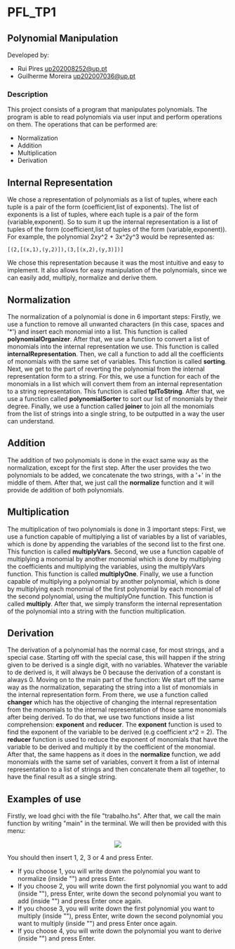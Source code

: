 # PFL_TP1
## Polynomial Manipulation
Developed by:
- Rui Pires up202008252@up.pt
- Guilherme Moreira up202007036@up.pt

### Description
This project consists of a program that manipulates polynomials. The program is able to read polynomials via user input and perform operations on them. The operations that can be performed are:
- Normalization
- Addition
- Multiplication
- Derivation

## Internal Representation
We chose a representation of polynomials as a list of tuples, where each tuple is a pair of the form (coefficient,list of exponents). The list of exponents is a list of tuples, where each tuple is a pair of the form (variable,exponent). So to sum it up the internal representation is a list of tuples of the form (coefficient,list of tuples of the form (variable,exponent)). For example, the polynomial 2xy^2 + 3x^2y^3 would be represented as:
```
[(2,[(x,1),(y,2)]),(3,[(x,2),(y,3)])]
```
We chose this representation because it was the most intuitive and easy to implement. It also allows for easy manipulation of the polynomials, since we can easily add, multiply, normalize and derive them.

## Normalization

The normalization of a polynomial is done in 6 important steps:
Firstly, we use a function to remove all unwanted characters (in this case, spaces and '*') and insert each monomial into a list. This function is called **polynomialOrganizer**.
After that, we use a function to convert a list of monomials into the internal representation we use. This function is called **internalRepresentation**.
Then, we call a function to add all the coefficients of monomials with the same set of variables. This function is called **sorting**.
Next, we get to the part of reverting the polynomial from the internal representation form to a string. For this, we use a function for each of the monomials in a list which will convert them from an internal representation to a string representation. This function is called **tplToString**.
After that, we use a function called **polynomialSorter** to sort our list of monomials by their degree.
Finally, we use a function called **joiner** to join all the monomials from the list of strings into a single string, to be outputted in a way the user can understand.

## Addition

The addition of two polynomials is done in the exact same way as the normalization, except for the first step.
After the user provides the two polynomials to be added, we concatenate the two strings, with a '+' in the middle of them. After that, we just call the **normalize** function and it will provide de addition of both polynomials.

## Multiplication

The multiplication of two polynomials is done in 3 important steps:
First, we use a function capable of multiplying a list of variables by a list of variables, which is done by appending the variables of the second list to the first one. This function is called **multiplyVars**.
Second, we use a function capable of multiplying a monomial by another monomial which is done by multiplying the coefficients and multiplying the variables, using the multiplyVars function. This function is called **multiplyOne**.
Finally, we use a function capable of multiplying a polynomial by another polynomial, which is done by multiplying each monomial of the first polynomial by each monomial of the second polynomial, using the multiplyOne function. This function is called **multiply**.
After that, we simply transform the internal representation of the polynomial into a string with the function multiplication.

## Derivation

The derivation of a polynomial has the normal case, for most strings, and a special case.
Starting off with the special case, this will happen if the string given to be derived is a single digit, with no variables. Whatever the variable to de derived is, it will always be 0 because the derivation of a constant is always 0.
Moving on to the main part of the function:
We start off the same way as the normalization, separating the string into a list of monomials in the internal representation form.
From there, we use a function called **changer** which has the objective of changing the internal representation from the monomials to the internal representation of those same monomials after being derived. 
To do that, we use two functions inside a list comprehension: **exponent** and **reducer**.
The **exponent** function is used to find the exponent of the variable to be derived (e.g coefficient x^2 = 2).
The **reducer** function is used to reduce the exponent of monomials that have the variable to be derived and multiply it by the coefficient of the monomial.
After that, the same happens as it does in the **normalize** function, we add monomials with the same set of variables, convert it from a list of internal representation to a list of strings and then concatenate them all together, to have the final result as a single string.

## Examples of use

Firstly, we load ghci with the file "trabalho.hs".
After that, we call the main function by writing "main" in the terminal.
We will then be provided with this menu:
<p align="center" justify="center">
  <img src="https://i.imgur.com/qscYOw9.png"/>
</p>
You should then insert 1, 2, 3 or 4 and press Enter.

- If you choose 1, you will write down the polynomial you want to normalize (inside "") and press Enter.
- If you choose 2, you will write down the first polynomial you want to add (inside ""), press Enter, write down the second polynomial you want to add (inside "") and press Enter once again.
- If you choose 3, you will write down the first polynomial you want to multiply (inside ""), press Enter, write down the second polynomial you want to multiply (inside "") and press Enter once again.
- If you choose 4, you will write down the polynomial you want to derive (inside "") and press Enter.
